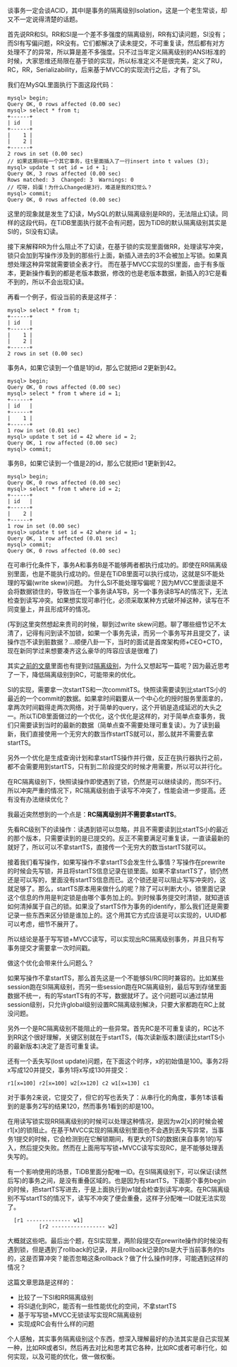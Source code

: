谈事务一定会谈ACID，其中I是事务的隔离级别Isolation，这是一个老生常谈，却又不一定说得清楚的话题。

首先说RR和SI。RR和SI是一个差不多强度的隔离级别，RR有幻读问题，SI没有；而SI有写偏问题，RR没有。它们都解决了读未提交，不可重复读，然后都有对方处理不了的异常，所以算是差不多强度。只不过当年定义隔离级别的ANSI标准的时候，大家思维还局限在基于锁的实现，所以标准定义不是很完美，定义了RU，RC，RR，Serializability，后来基于MVCC的实现流行之后，才有了SI。

我们在MySQL里面执行下面这段代码：

    mysql> begin;
    Query OK, 0 rows affected (0.00 sec)
    mysql> select * from t;
    +------+
    | id   |
    +------+
    |    1 |
    |    2 |
    +------+
    2 rows in set (0.00 sec)
    // 如果这期间有一个其它事务，往t里面插入了一行insert into t values (3);
    mysql> update t set id = id + 1;
    Query OK, 3 rows affected (0.00 sec)
    Rows matched: 3  Changed: 3  Warnings: 0
    // 哎呀，妈蛋！为什么Changed是3行，难道是我的幻觉么？
    mysql> commit;
    Query OK, 0 rows affected (0.00 sec)

这里的现象就是发生了幻读，MySQL的默认隔离级别是RR的，无法阻止幻读。同样的这段代码，在TiDB里面执行就不会有问题，因为TiDB的默认隔离级别其实是SI的，SI没有幻读。

接下来解释RR为什么阻止不了幻读，在基于锁的实现里面做RR，处理读写冲突，锁只会加到写操作涉及到的那些行上面，新插入进去的3不会被加上写锁。如果真想处理这种异常就需要锁全表才行。
而在基于MVCC实现的SI里面，由于有多版本，更新操作看到的都是老版本数据，修改的也是老版本数据，新插入的3它是看不到的，所以不会出现幻读。

再看一个例子，假设当前的表是这样子：

    mysql> select * from t;
    +------+
    | id   |
    +------+
    |    1 |
    |    2 |
    +------+
    2 rows in set (0.00 sec)

事务A，如果它读到一个值是1的id，那么它就把id 2更新到42。

    mysql> begin;
    Query OK, 0 rows affected (0.00 sec)
    mysql> select * from t where id = 1;
    +------+
    | id   |
    +------+
    |    1 |
    +------+
    1 row in set (0.01 sec)
    mysql> update t set id = 42 where id = 2;
    Query OK, 1 row affected (0.00 sec)
    mysql> commit;
    
事务B，如果它读到一个值是2的id，那么它就把id 1更新到42。

    mysql> begin;
    Query OK, 0 rows affected (0.00 sec)
    mysql> select * from t where id = 2;
    +------+
    | id   |
    +------+
    |    2 |
    +------+
    1 row in set (0.00 sec)
    mysql> update t set id = 42 where id = 1;
    Query OK, 1 row affected (0.01 sec)
    mysql> commit;
    Query OK, 0 rows affected (0.00 sec)

在可串行化条件下，事务A和事务B是不能够两者都执行成功的。即使在RR隔离级别里面，也是不能执行成功的。但是在TiDB里面可以执行成功，这就是SI不能处理的写偏(write skew)问题。
为什么SI不能处理写偏呢？因为MVCC里面读是不会将数据锁住的，导致当在一个事务读A写B，另一个事务读B写A的情况下，无法检查到读写冲突。如果想实现可串行化，必须采取某种方式破坏掉这种，读写在不同变量上，并且形成环的情况。

(写到这里突然想起来贵司的时候，聊到过write skew问题。聊了哪些细节记不太清了，记得有问到读不加锁，如果一个事务先读，而另一个事务写并且提交了，读操作岂不读到脏数据？...顺便八卦一下，当时的面试是首席架构师+CEO+CTO，现在新同学过来想要凑齐这么豪华的阵容应该是很难了)

其实[之前的文章](distributed-transaction.md)里面也有提到过[隔离级别](serializable-snapshot-isolation.md)，为什么又想起写一篇呢？因为最近思考了一下，降低隔离级别到RC，可能带来的优化。

SI的实现，需要拿一次startTS和一次commitTS。快照读需要读到比startTS小的最近的一个commit的数据。如果拿时间戳要从一个中心化的授时服务里面拿的，拿两次时间戳得走两次网络，对于简单的query，这个开销是造成延迟的大头之一。所以TiDB里面做过的一个优化，这个优化是这样的，对于简单点查事务，我们只需要读到当时的最新的数据（简单点查不需要处理可重复读）。为了读到最新，我们直接使用一个无穷大的数当作startTS就可以，那么就并不需要去拿startTS。

另外一个优化是生成查询计划和拿startTS操作并行做，反正在执行器执行之前，都不会需要用到startTS，只有到二阶段提交的时候才用需要，所以可以并行化。

在RC隔离级别下，快照读操作即使遇到了锁，仍然是可以继续读的，而SI不行。所以冲突严重的情况下，RC隔离级别由于读写不冲突了，性能会进一步提高。还有没有办法继续优化？

我最近突然想到的一个点是：**RC隔离级别并不需要拿startTS**。

先看RC级别下的读操作：读遇到锁可以忽略，并且不需要读到比startTS小的最近的那个版本，只需要读到的是已提交的。反正不需要满足可重复读，一直读最新的就好了，所以可以不拿startTS，直接传一个无穷大的数当startTS就可以。

接着我们看写操作，如果写操作不拿startTS会发生什么事情？写操作在prewrite的时候会先写锁，并且将startTS信息记录在锁里面。如果不拿startTS了，锁仍然还是可以写的，里面没有startTS信息而已。这个锁还是可以阻止写写冲突的，这就足够了。那么，startTS原本用来做什么的呢？除了可以判断大小，锁里面记录这个信息的作用是判定锁是由哪个事务加上的。到时候事务提交时清锁，就知道该如何清掉属于自己的锁。如果没了startTS作为事务的identify，那么我们还是需要记录一些东西来区分锁是谁加上的。这个用其它方式应该是可以实现的，UUID都可以考虑，细节不展开了。

所以结论是基于写写锁+MVCC读写，可以实现出RC隔离级别事务，并且只有写事务提交才需要拿一次时间戳。

做这个优化会带来什么问题么？

如果写操作不拿startTS，那么首先这是一个不能够SI/RC同时兼容的。比如某些session跑在SI隔离级别，而另一些session跑在RC隔离级别，最后写到存储里面数据不统一，有的写startTS有的不写，数据就坏了。这个问题可以通过禁用session级别，只允许global级别设置RC隔离级别解决，只要大家都跑在RC上就没问题。

另外一个是RC隔离级别不能阻止的一些异常。首先RC是不可重复读的，RC达不到RR这个很好理解，关键区别就在于startTS，(每次读新版本)跟(读比startTS小的最新版本)决定了是否可重复读。

还有一个丢失写(lost update)问题，在下面这个时序，x的初始值是100。事务2将x写成120并提交，事务1将x写成130并提交：

    r1[x=100] r2[x=100] w2[x=120] c2 w1[x=130] c1

对于事务2来说，它提交了，但它的写也丢失了：从串行化的角度，事务1本该看到的是事务2写的结果120，然而事务1看到的却是100。

在用读写锁实现RR隔离级别的时候可以处理这种情况，是因为w2[x]的时候会被r1[x]的锁阻止。在基于MVCC实现的隔离级别里面也不会遇到丢失写异常，当事务1提交的时候，它会检测到在它解锁期间，有更大的TS的数据(来自事务1的)写入，然后提交失败。然而在上面用写写锁+MVCC读写实现RC，是不能够处理丢失写的。

有一个影响使用的场景，TiDB里面分配唯一ID。在SI隔离级别下，可以保证(读然后写)的事务之间，是没有重叠区域的。也是因为有startTS，下面那个事务begin的时候，把startTS写进去，于是上面执行到w1就会检查到读写冲突。在RC隔离级别不写startTS的情况下，读写不冲突了便会重叠，这样子分配唯一ID就无法实现了。

      [r1 -------------- w1]
              [r2 ----------------- w2]

大概就这些吧。最后出个题，在SI实现里，两阶段提交在prewrite操作的时候没有遇到锁，但是遇到了rollback的记录，并且rollback记录的ts是大于当前事务的ts的，这是否算冲突？能否忽略这条rollback？做了什么操作时序，可能遇到这样的情况？

这篇文章思路是这样的：

* 比较了一下SI和RR隔离级别
* 将SI退化到RC，能否有一些性能优化的空间，不拿startTS
* 基于写写锁+MVCC无锁读写实现RC隔离级别
* 实现成RC会有什么样的问题

个人感触，其实事务隔离级别这个东西，想深入理解最好的办法其实是自己实现某一种，比如RR或者SI，然后再去对比和思考其它各种，比如RC或者可串行化，如何实现，以及可能的优化，做一做权衡。
